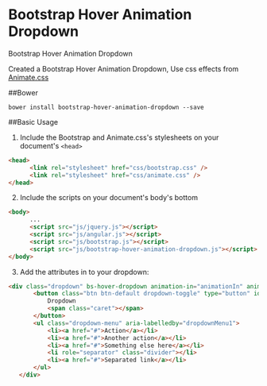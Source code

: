 
# Bootstrap Hover Animation Dropdown
Bootstrap Hover Animation Dropdown

Created a Bootstrap Hover Animation Dropdown, Use css effects from [Animate.css](https://github.com/daneden/animate.css)

##Bower
```
bower install bootstrap-hover-animation-dropdown --save
```

##Basic Usage
1. Include the Bootstrap and Animate.css's stylesheets on your document's `<head>`

  ```html
  <head>
        <link rel="stylesheet" href="css/bootstrap.css" />
        <link rel="stylesheet" href="css/animate.css" />
  </head>
  ```
2. Include the scripts on your document's body's bottom

  ```html
  <body>
		...
        <script src="js/jquery.js"></script>
        <script src="js/angular.js"></script>
        <script src="js/bootstrap.js"></script>
        <script src="js/bootstrap-hover-animation-dropdown.js"></script>
  </body>
  ```
3. Add the attributes in to your dropdown:

 ```html
<div class="dropdown" bs-hover-dropdown animation-in="animationIn" animation-out="animationOut">
		<button class="btn btn-default dropdown-toggle" type="button" id="dropdownMenu1" data-toggle="dropdown" aria-haspopup="true" aria-expanded="true">
			Dropdown
			<span class="caret"></span>
		</button>
		<ul class="dropdown-menu" aria-labelledby="dropdownMenu1">
		    <li><a href="#">Action</a></li>
		    <li><a href="#">Another action</a></li>
		    <li><a href="#">Something else here</a></li>
		    <li role="separator" class="divider"></li>
		    <li><a href="#">Separated link</a></li>
		</ul>
    </div>
  ```
